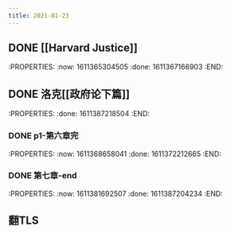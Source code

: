 ```yaml
---
title: 2021-01-23
---
```


## DONE [[Harvard Justice]]
:PROPERTIES:
:now: 1611365304505
:done: 1611367166903
:END:
## DONE 洛克[[政府论下篇]] 
:PROPERTIES:
:done: 1611387218504
:END:
### DONE  p1-第六章完
:PROPERTIES:
:now: 1611368658041
:done: 1611372212665
:END:
### DONE  第七章-end
:PROPERTIES:
:now: 1611381692507
:done: 1611387204234
:END:
###
## 翻TLS
